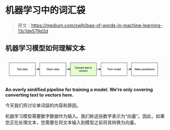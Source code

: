 # 机器学习中的词汇袋

> 原文：<https://medium.com/swlh/bag-of-words-in-machine-learning-13c1de579d2d>

## 机器学习模型如何理解文本

![](img/6c28b68b7c0adfeacb3a0d6b4864dfe9.png)

**An overly simlified pipeline for training a model. We’re only covering converting text to vectors here.**

今天我们将讨论单词袋的内容和原因。

机器学习模型需要数字数据作为输入。我们称这些数字表示为“向量”。因此，如果您正在处理文本，您需要在将文本输入到模型之前将其转换为向量。